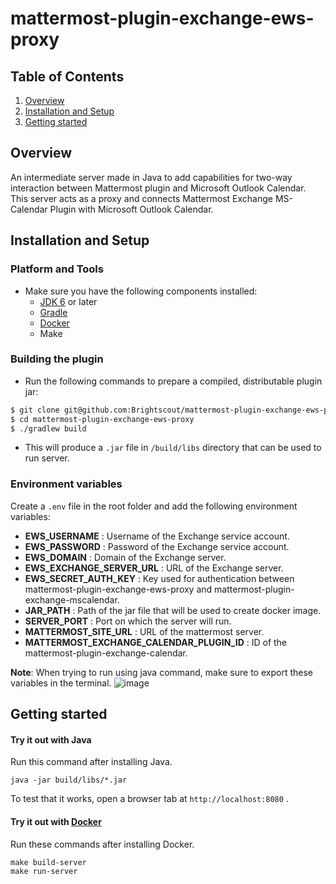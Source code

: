 # mattermost-plugin-exchange-ews-proxy

## Table of Contents

1. [Overview](#overview)
2. [Installation and Setup](#installation-and-setup)
3. [Getting started](#getting-started)

## Overview
An intermediate server made in Java to add capabilities for two-way interaction between Mattermost plugin and Microsoft Outlook Calendar. This server acts as a proxy and connects Mattermost Exchange MS-Calendar Plugin with Microsoft Outlook Calendar.

## Installation and Setup

### Platform and Tools
- Make sure you have the following components installed:
  - [JDK 6](https://openjdk.java.net/install/) or later
  - [Gradle](https://gradle.org/install/)
  - [Docker](https://docs.docker.com/engine/install/)
  - Make

### Building the plugin

- Run the following commands to prepare a compiled, distributable plugin jar:
```bash
$ git clone git@github.com:Brightscout/mattermost-plugin-exchange-ews-proxy.git
$ cd mattermost-plugin-exchange-ews-proxy
$ ./gradlew build
```
- This will produce a `.jar` file in `/build/libs` directory that can be used to run server.

### Environment variables

Create a `.env` file in the root folder and add the following environment variables:

* **EWS_USERNAME** : Username of the Exchange service account.
* **EWS_PASSWORD** : Password of the Exchange service account.
* **EWS_DOMAIN** : Domain of the Exchange server.
* **EWS_EXCHANGE_SERVER_URL** : URL of the Exchange server.
* **EWS_SECRET_AUTH_KEY** : Key used for authentication between mattermost-plugin-exchange-ews-proxy and mattermost-plugin-exchange-mscalendar.
* **JAR_PATH** : Path of the jar file that will be used to create docker image.
* **SERVER_PORT** : Port on which the server will run.
* **MATTERMOST_SITE_URL** : URL of the mattermost server.
* **MATTERMOST_EXCHANGE_CALENDAR_PLUGIN_ID** : ID of the mattermost-plugin-exchange-calendar.

**Note**: When trying to run using java command, make sure to export these variables in the terminal.
![image](https://user-images.githubusercontent.com/85667960/155085353-7cd41275-9d10-41bc-9917-3eac23b26e43.png)

## Getting started

#### Try it out with Java

Run this command after installing Java.

    java -jar build/libs/*.jar

To test that it works, open a browser tab at `http://localhost:8080` .

#### Try it out with [Docker](https://www.docker.com/)

Run these commands after installing Docker.
	
    make build-server
    make run-server
